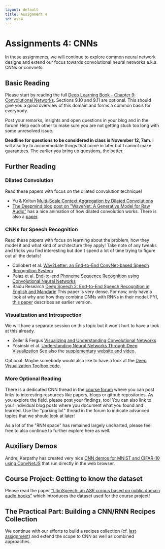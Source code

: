 ```yaml
---
layout: default
title: Assignment 4
id: ass4
---
```



# Assignments 4: CNNs

In these assignments, we will continue to explore common neural network designs and extend our focus towards convolutional neural networks a.k.a. CNNs or convnets. 

## Basic Reading

Please start by reading the full [Deep Learning Book - Chapter 9: Convolutional Networks](http://www.deeplearningbook.org/contents/convnets.html). Sections 9.10 and 9.11 are optional. This should give you a good overview of this domain and forms a common basis for everybody.

Post your remarks, insights and open questions in your blog and in the forum! Help each other to make sure you are not getting stuck too long with some unresolved issue.

**Deadline for questions to be considered in class is November 12, 7am**. 
I will also try to accommodate things that come in later but I cannot make guarantees. The earlier you bring up questions, the better.


## Further Reading

### Dilated Convolution

Read these papers with focus on the dilated convolution technique!

* Yu & Koltun [Multi-Scale Context Aggregation by Dilated Convolutions](https://arxiv.org/abs/1511.07122)
* [The Deepmind blog post on "WaveNet: A Generative Model for Raw Audio"](https://deepmind.com/blog/wavenet-generative-model-raw-audio/) has a nice animation of how dilated convolution works. There is also a [paper](https://arxiv.org/abs/1609.03499).

### CNNs for Speech Recognition

Read these papers with focus on learning about the problem, how they model it and what kind of architecture they apply! Take note of any tweaks and tricks you find interesting but don't spend a lot of time trying to figure out all the details!

* Collobert et al. [Wav2Letter: an End-to-End ConvNet-based Speech Recognition System](https://arxiv.org/abs/1609.03193)
* Palaz et al. [End-to-end Phoneme Sequence Recognition using Convolutional Neural Networks](https://arxiv.org/abs/1312.2137)
* Baidu Research [Deep Speech 2: End-to-End Speech Recognition in English and Mandarin](https://arxiv.org/abs/1512.02595)
This paper is very dense. For now, only have a look at why and how they combine CNNs with RNNs in their model. FYI, [this paper](https://arxiv.org/abs/1412.5567) describes an earlier version.

### Visualization and Introspection

We will have a separate session on this topic but it won't hurt to have a look at this already.

* Zeiler & Fergus [Visualizing and Understanding Convolutional Networks](https://arxiv.org/abs/1311.2901)
* Yosinski et al. [Understanding Neural Networks Through Deep Visualization](http://yosinski.com/media/papers/Yosinski__2015__ICML_DL__Understanding_Neural_Networks_Through_Deep_Visualization__.pdf)
See also the [supplementary website and video](http://yosinski.com/deepvis). 

Optional: Maybe somebody would also like to have a look at the [Deep Visualization Toolbox code](https://github.com/yosinski/deep-visualization-toolbox). 

### More Optional Reading

There is a dedicated CNN thread in the [course forum](https://campusup.uni-potsdam.de/group/representation-learning/forum) where you can post links to interesting resources like papers, blogs or github repositories. As you explore the field, please post your findings, too! You can also link to your individual blog posts where you document what you found and learned. Use the "parking lot" thread in the forum to indicate advanced topics that we should look at later!

As a lot of the "RNN space" has remained largely uncharted, please feel free to also continue to further explore here as well.


## Auxiliary Demos

Andrej Karpathy has created very nice [CNN demos for MNIST and CIFAR-10 using ConvNetJS](http://cs.stanford.edu/people/karpathy/convnetjs/) that run directly in the web browser.


## Course Project: Getting to know the dataset

Please read the paper ["LibriSpeech: an ASR corpus based on public domain audio books"](http://www.danielpovey.com/files/2015_icassp_librispeech.pdf) which introduces the dataset used for the course project!


## The Practical Part: Building a CNN/RNN Recipes Collection

We continue with our efforts to build a recipes collection (cf. [last assignment](assignment2+3.html)) and extend the scope to CNN as well as combined approaches. 